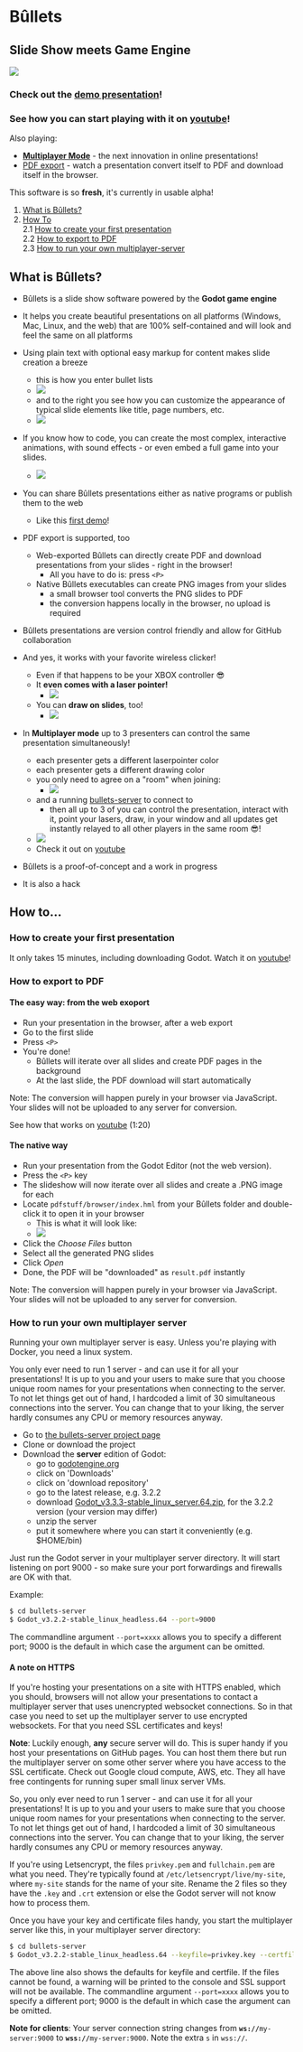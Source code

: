 # Bûllets

## Slide Show meets Game Engine

![](docs/bullets-start.png)

### Check out the [demo presentation](https://renerocksai.github.io/bullets/bullets.html)!

### See how you can start playing with it on [youtube](https://www.youtube.com/watch?v=PSlo6nRRmZM)! 
Also playing: 
- [**Multiplayer Mode**](https://youtu.be/Z10a3eewbVU) - the next innovation in online presentations!
- [PDF export](https://youtu.be/PikFFpMJDkg) - watch a presentation convert itself to PDF and download itself in the browser.

This software is so **fresh**, it's currently in usable alpha!

1. [What is Bûllets?](#what-is-bûllets)
2. [How To](#how-to)  
2.1 [How to create your first presentation](#how-to-create-your-first-presentation)  
2.2 [How to export to PDF](#how-to-export-to-pdf)  
2.3 [How to run your own multiplayer-server](#how-to-run-your-own-multiplayer-server)

## What is Bûllets? 

- Bûllets is a slide show software powered by the 
    **Godot game engine**

- It helps you create beautiful presentations on all 
    platforms (Windows, Mac, Linux, and the web) that are 100% 
    self-contained  and will look and feel the same on all 
    platforms

- Using plain text with optional easy markup for 
    content makes slide creation a breeze
    - this is how you enter bullet lists
    - ![](docs/edittext.png)
    - and to the right you see how you can customize the appearance of typical slide elements like title, page numbers, etc.
    - ![](Bullets/img/godotscr2.png)
- If you know how to code, you can create the most 
    complex, interactive animations, with sound effects -
    or even embed a full game into your slides.
    - ![](docs/gametime.png)

- You can share Bûllets presentations either as native 
    programs or publish them to the web
    - Like this [first demo](https://renerocksai.github.io/bullets/bullets.html)!

- PDF export is supported, too
    - Web-exported Bûllets can directly create PDF and download presentations from your slides - right in the browser!
        - All you have to do is: press `<P>`
    - Native Bûllets executables can create PNG images from your slides
        - a small browser tool converts the PNG slides to PDF
        - the conversion happens locally in the browser, no upload is required

- Bûllets presentations are version control friendly and 
    allow for GitHub collaboration

- And yes, it works with your favorite wireless clicker!
	- Even if that happens to be your  XBOX controller :sunglasses:
	- It **even comes with a laser pointer!**
	    - ![](docs/laserpoint.png)
	- You can **draw on slides**, too!
	    - ![](docs/drawmode.png)
- In **Multiplayer mode** up to 3 presenters can control the same presentation simultaneously!
	- each presenter gets a different laserpointer color
	- each presenter gets a different drawing color
	- you only need to agree on a "room" when joining:
	    - ![](Bullets/img/multi3.png)
	- and a running [bullets-server](https://github.com/renerocksai/bullets-server) to connect to
	    - then all up to 3 of you can control the presentation, interact with it, point your lasers, draw, in your window and all updates get instantly relayed to all other players in the same room :sunglasses:!
	- ![](Bullets/img/trial.png)
	- Check it out on [youtube](https://youtu.be/Z10a3eewbVU)

- Bûllets is a proof-of-concept and a work in progress

- It is also a hack

## How to...

### How to create your first presentation
It only takes 15 minutes, including downloading Godot. Watch it on [youtube](https://www.youtube.com/watch?v=PSlo6nRRmZM)!

### How to export to PDF

#### The easy way: from the web exoport
- Run your presentation in the browser, after a web export
- Go to the first slide
- Press `<P>`
- You're done!
    - Bûllets will iterate over all slides and create PDF pages in the background
    - At the last slide, the PDF download will start automatically
    
Note: The conversion will happen purely in your browser via JavaScript. Your slides will not be uploaded to any server for conversion.

See how that works on [youtube](https://youtu.be/PikFFpMJDkg) (1:20)

#### The native way
- Run your presentation from the Godot Editor (not the web version).
- Press the `<P>` key
- The slideshow will now iterate over all slides and create a .PNG image for each
- Locate `pdfstuff/browser/index.hml` from your Bûllets folder and double-click it to open it in your browser
    - This is what it will look like:
    - ![](docs/convert.png)
- Click the _Choose Files_ button
- Select all the generated PNG slides
- Click _Open_
- Done, the PDF will be "downloaded" as `result.pdf` instantly

Note: The conversion will happen purely in your browser via JavaScript. Your slides will not be uploaded to any server for conversion.

### How to run your own multiplayer server

Running your own multiplayer server is easy. Unless you're playing with Docker, you need a linux system.

You only ever need to run 1 server - and can use it for all your presentations! It is up to you and your users to make sure that you choose unique room names for your presentations when connecting to the server. To not let things get out of hand, I hardcoded a limit of 30 simultaneous connections into the server. You can change that to your liking, the server hardly consumes any CPU or memory resources anyway.

- Go to [the bullets-server project page](https://github.com/renerocksai/bullets-server)
- Clone or download the project
- Download the **server** edition of Godot:
    - go to [godotengine.org](https://godotengine.org)
    - click on 'Downloads'
    - click on 'download repository'
    - go to the latest release, e.g. 3.2.2
    - download [Godot_v3.3.3-stable_linux_server.64.zip](https://downloads.tuxfamily.org/godotengine/3.2.2/Godot_v3.2.2-stable_linux_server.64.zip), for the 3.2.2 version (your version may differ)
    - unzip the server
    - put it somewhere where you can start it conveniently (e.g. $HOME/bin)

Just run the Godot server in your multiplayer server directory. It will start listening on port 9000 - so make sure your port forwardings and firewalls are OK with that.

Example:

```bash
$ cd bullets-server
$ Godot_v3.2.2-stable_linux_headless.64 --port=9000
```

The commandline argument `--port=xxxx` allows you to specify a different port; 9000 is the default in which case the argument can be omitted.


#### A note on HTTPS
If you're hosting your presentations on a site with HTTPS enabled, which you should, browsers will not allow your presentations to contact a multiplayer server that uses unencrypted websocket connections. So in that case you need to set up the multiplayer server to use encrypted websockets. For that you need SSL certificates and keys!

**Note**: Luckily enough, **any** secure server will do. This is super handy if you host your presentations on GitHub pages. You can host them there but run the multiplayer server on some other server where you have access to the SSL certificate. Check out Google cloud compute, AWS, etc. They all have free contingents for running super small linux server VMs.

So, you only ever need to run 1 server - and can use it for all your presentations! It is up to you and your users to make sure that you choose unique room names for your presentations when connecting to the server. To not let things get out of hand, I hardcoded a limit of 30 simultaneous connections into the server. You can change that to your liking, the server hardly consumes any CPU or memory resources anyway.

If you're using Letsencrypt, the files `privkey.pem` and `fullchain.pem` are what you need. They're typically found at `/etc/letsencrypt/live/my-site`, where `my-site` stands for the name of your site. Rename the 2 files so they have the `.key` and `.crt` extension or else the Godot server will not know how to process them.

Once you have your key and certificate files handy, you start the multiplayer server like this, in your multiplayer server directory:

```bash
$ cd bullets-server
$ Godot_v3.2.2-stable_linux_headless.64 --keyfile=privkey.key --certfile=fullchain.crt
```

The above line also shows the defaults for keyfile and certfile. If the files cannot be found, a warning will be printed to the console and SSL support will not be available. The commandline argument `--port=xxxx` allows you to specify a different port; 9000 is the default in which case the argument can be omitted.


**Note for clients**: Your server connection string changes from **`ws://`**`my-server:9000` to **`wss://`**`my-server:9000`. Note the extra `s` in `wss://`.
